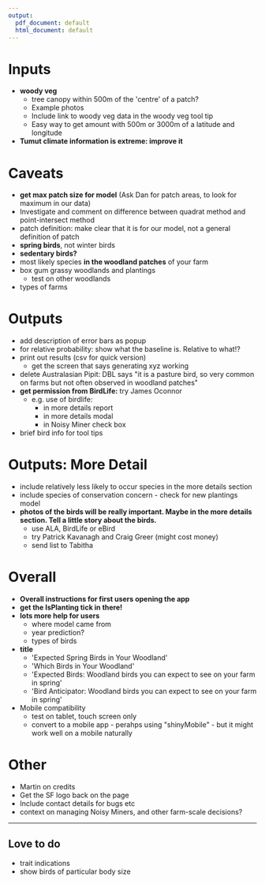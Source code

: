 ```yaml
---
output:
  pdf_document: default
  html_document: default
---
```

# Inputs
+ __woody veg__
  + tree canopy within 500m of the 'centre' of a patch?
  + Example photos
  + Include link to woody veg data in the woody veg tool tip
  + Easy way to get amount with 500m or 3000m of a latitude and longitude
+ __Tumut climate information is extreme: improve it__

# Caveats
+ __get max patch size for model__ (Ask Dan for patch areas, to look for maximum in our data)
+ Investigate and comment on difference between quadrat method and point-intersect method
+ patch definition: make clear that it is for our model, not a general definition of patch
+ __spring birds__, not winter birds
+ __sedentary birds?__
+ most likely species __in the woodland patches__ of your farm
+ box gum grassy woodlands and plantings
  + test on other woodlands
+ types of farms

# Outputs
+ add description of error bars as popup
+ for relative probability: show what the baseline is. Relative to what!?
+ print out results (csv for quick version)
  + get the screen that says generating xyz working
+ delete Australasian Pipit: DBL says "it is a pasture bird, so very common on farms but not often observed in woodland patches"
+ __get permission from BirdLife:__ try James Oconnor
   + e.g. use of birdlife:
     + in more details report
     + in more details modal
     + in Noisy Miner check box
+ brief bird info for tool tips

# Outputs: More Detail
+ include relatively less likely to occur species in the more details section
+ include species of conservation concern - check for new plantings model
+ __photos of the birds will be really important. Maybe in the more details section. Tell a little story about the birds.__
   + use ALA, BirdLife or eBird
   + try Patrick Kavanagh and Craig Greer (might cost money)
   + send list to Tabitha

# Overall
+ __Overall instructions for first users opening the app__
+ __get the IsPlanting tick in there!__
+ __lots more help for users__
  + where model came from
  + year prediction?
  + types of birds
+ __title__
  + 'Expected Spring Birds in Your Woodland'
  + 'Which Birds in Your Woodland'
  + 'Expected Birds: Woodland birds you can expect to see on your farm in spring'
  + 'Bird Anticipator: Woodland birds you can expect to see on your farm in spring'
+ Mobile compatibility
  + test on tablet, touch screen only
  + convert to a mobile app - perahps using "shinyMobile" - but it might work well on a mobile naturally

# Other
+ Martin on credits
+ Get the SF logo back on the page
+ Include contact details for bugs etc
+ context on managing Noisy Miners, and other farm-scale decisions?

--- 

## Love to do
- trait indications
- show birds of particular body size

